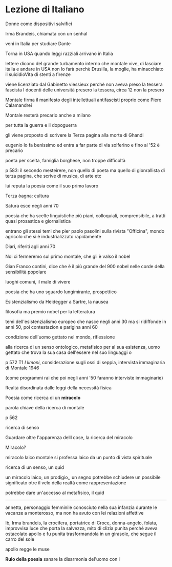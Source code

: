 # Lezione di Italiano

Donne come dispositivi salvifici

Irma Brandeis, chiamata con un senhal 

venì in Italia per studiare Dante

Torna in USA quando leggi razziali arrivano in Italia

lettere dicono del grande turbamento interno che montale vive, di lasciare italia e andare in USA
non lo farà perchè Drusilla, la moglie, ha minacchiato il suicidioVita di stenti a firenze

 viene licenziato dal Gabinetto viessieux perchè non aveva preso la tessera fascista
I docenti delle università presero la tessera, circa 12 non la presero

Montale firma il manifesto degli intellettuali antifascisti proprio come Piero Calamandrei

Montale resterà precario anche a milano

per tutta la guerra e il dopoguerra

gli viene proposto di scrivere la Terza pagina alla morte di Ghandi

eugenio lo fa benissimo ed entra a far parte di via solferino e fino al '52 è precario


poeta per scelta, famiglia borghese, non troppe difficoltà

p 583: il secondo mesteirere, non quello di poeta ma quello di gionrallista di terza pagina, che scrive di musica, di arte etc

lui reputa la poesia come il suo primo lavoro

Terza òagna: cultura

Satura esce negli anni 70

poesia che ha scelte linguistiche più piani, colloquiali, comprensibile, a tratti quasi prosastica e giornalistica

entrano gli stessi temi che pier paolo pasolini sulla rivista "Officina", mondo agricolo che si è industrializzato rapidamente


Diari, riferiti agli anni 70



Noi ci fermeremo sul primo montale, che gli è valso il nobel

Gian Franco contini, dice che è il più grande del 900
nobel nelle corde della sensibilità popolare


luoghi comuni, il male di vivere


poesia che ha uno sguardo lungimirante, prospettico

Esistenzialismo da Heidegger a Sartre, la nausea

filosofia ma premio nobel per la letteratura

temi dell'esistenzialismo europeo che nasce negli anni 30 ma si ridiffonde in anni 50, poi contestazion e parigina anni 60

condizione dell'uomo gettato nel mondo, riflessione

alla ricerca di un senso ontologico, metafisico per al sua esistenza, uomo gettato che trova la sua casa dell'essere nel suo linguaggi o


p 572 T1 _I limoni_, considerazione sugli ossi di seppia, intervista immaginaria di Montale 1946


(come programmi rai che poi negli anni '50 faranno interviste immaginarie)


Realtà disordinata dalle leggi della necessità fisica


Poesia come ricerca di un **miracolo**

parola chiave della ricerca di montale

p 562

ricerca di senso

Guardare oltre l'apparenza delll cose, la ricerca del miracolo

Miracolo?

miracolo laico
montale si professa laico da un punto di vista spirituale


ricerca di un senso, un quid

un miracolo laico, un prodigio,, un segno potrebbe schiudere un possibile significato otre il velo della realtà come rappresentazione

potrebbe dare un'accesso al metafisico, il quid 


---


annetta, personaggio femminile conosciuto nella sua infanzia durante le vacanze a monterosso, ma non ha avuto con lei relazioni affettive

Ib, Irma brandeis, la crocifera, portatrice di Croce, donna-angelo, folata, improvvisa luce che porta la salvezza, mito di clizia punita perchè aveva ostacolato apollo e fu punita trasformandola in un girasole, che segue il carro del sole

apollo regge le muse 

**Rulo della poesia**
sanare la disarmonia del'uomo con i
<!--stackedit_data:
eyJoaXN0b3J5IjpbLTYwNTA2NTkzN119
-->
